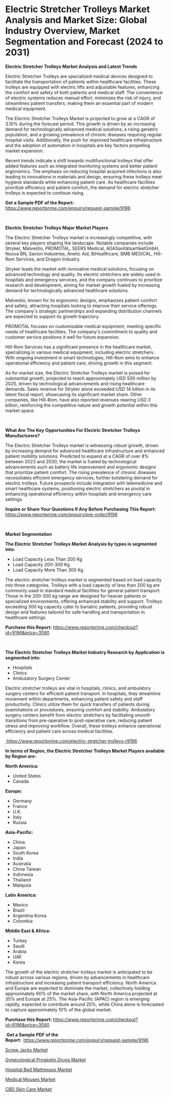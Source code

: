 <p><h1>Electric Stretcher Trolleys Market Analysis and Market Size: Global Industry Overview, Market Segmentation and Forecast (2024 to 2031)</h1></p><p><strong>Electric Stretcher Trolleys Market Analysis and Latest Trends</strong></p>
<p><p>Electric Stretcher Trolleys are specialized medical devices designed to facilitate the transportation of patients within healthcare facilities. These trolleys are equipped with electric lifts and adjustable features, enhancing the comfort and safety of both patients and medical staff. The convenience of electric systems reduces manual effort, minimizes the risk of injury, and streamlines patient transfers, making them an essential part of modern medical equipment.</p><p>The Electric Stretcher Trolleys Market is projected to grow at a CAGR of 3.10% during the forecast period. This growth is driven by an increasing demand for technologically advanced medical solutions, a rising geriatric population, and a growing prevalence of chronic diseases requiring regular hospital visits. Additionally, the push for improved healthcare infrastructure and the adoption of automation in hospitals are key factors propelling market expansion. </p><p>Recent trends indicate a shift towards multifunctional trolleys that offer added features such as integrated monitoring systems and better patient ergonomics. The emphasis on reducing hospital acquired infections is also leading to innovations in materials and design, ensuring these trolleys meet hygiene standards while enhancing patient care. As healthcare facilities prioritize efficiency and patient comfort, the demand for electric stretcher trolleys is expected to continue rising.</p></p>
<p><strong>Get a Sample PDF of the Report:&nbsp;</strong> <a href="https://www.reportprime.com/enquiry/request-sample/9196?utm_campaign=63&utm_medium=2&utm_source=Github&utm_content=ia&utm_term=28112024&utm_id=electric-stretcher-trolleys">https://www.reportprime.com/enquiry/request-sample/9196</a></p>
<p>&nbsp;</p>
<p><strong>Electric Stretcher Trolleys Major Market Players</strong></p>
<p><p>The Electric Stretcher Trolleys market is increasingly competitive, with several key players shaping the landscape. Notable companies include Stryker, Malvestio, PROMOTAL, SEERS Medical, AGASanitätsartikelGmbH, Nuova BN, Savion Industries, Anetic Aid, BiHealthcare, BMB MEDICAL, Hill-Rom Services, and Dragon Industry.</p><p>Stryker leads the market with innovative medical solutions, focusing on advanced technology and quality. Its electric stretchers are widely used in hospitals and emergency services, and the company continues to prioritize research and development, aiming for market growth fueled by increasing demand for technologically advanced healthcare solutions.</p><p>Malvestio, known for its ergonomic designs, emphasizes patient comfort and safety, attracting hospitals looking to improve their service offerings. The company's strategic partnerships and expanding distribution channels are expected to support its growth trajectory.</p><p>PROMOTAL focuses on customizable medical equipment, meeting specific needs of healthcare facilities. The company's commitment to quality and customer service positions it well for future expansion.</p><p>Hill-Rom Services has a significant presence in the healthcare market, specializing in various medical equipment, including electric stretchers. With ongoing investment in smart technologies, Hill-Rom aims to enhance operational efficiency and patient care, driving growth in this segment.</p><p>As for market size, the Electric Stretcher Trolleys market is poised for substantial growth, projected to reach approximately USD 500 million by 2025, driven by technological advancements and rising healthcare demands. Sales revenue for Stryker alone exceeded USD 14 billion in its latest fiscal report, showcasing its significant market share. Other companies, like Hill-Rom, have also reported revenues nearing USD 3 billion, reinforcing the competitive nature and growth potential within this market space.</p></p>
<p>&nbsp;</p>
<p><strong>What Are The Key Opportunities For Electric Stretcher Trolleys Manufacturers?</strong></p>
<p><p>The Electric Stretcher Trolleys market is witnessing robust growth, driven by increasing demand for advanced healthcare infrastructure and enhanced patient mobility solutions. Predicted to expand at a CAGR of over 8% between 2023 and 2030, the market is fueled by technological advancements such as battery life improvement and ergonomic designs that prioritize patient comfort. The rising prevalence of chronic diseases necessitates efficient emergency services, further bolstering demand for electric trolleys. Future prospects include integration with telemedicine and smart healthcare systems, positioning electric stretchers as pivotal in enhancing operational efficiency within hospitals and emergency care settings.</p></p>
<p><strong>Inquire or Share Your Questions If Any Before Purchasing This Report:</strong> <a href="https://www.reportprime.com/enquiry/pre-order/9196?utm_campaign=63&utm_medium=2&utm_source=Github&utm_content=ia&utm_term=28112024&utm_id=electric-stretcher-trolleys">https://www.reportprime.com/enquiry/pre-order/9196</a></p>
<p>&nbsp;</p>
<p><strong>Market Segmentation</strong></p>
<p><strong>The Electric Stretcher Trolleys Market Analysis by types is segmented into:</strong></p>
<p><ul><li>Load Capacity Less Than 200 Kg</li><li>Load Capacity 200-300 Kg</li><li>Load Capacity More Than 300 Kg</li></ul></p>
<p><p>The electric stretcher trolleys market is segmented based on load capacity into three categories. Trolleys with a load capacity of less than 200 kg are commonly used in standard medical facilities for general patient transport. Those in the 200-300 kg range are designed for heavier patients or specialized environments, offering enhanced stability and support. Trolleys exceeding 300 kg capacity cater to bariatric patients, providing robust design and features tailored for safe handling and transportation in healthcare settings.</p></p>
<p><strong>Purchase this Report:&nbsp;</strong><a href="https://www.reportprime.com/checkout?id=9196&price=3590&utm_campaign=63&utm_medium=2&utm_source=Github&utm_content=ia&utm_term=28112024&utm_id=electric-stretcher-trolleys">https://www.reportprime.com/checkout?id=9196&price=3590</a></p>
<p>&nbsp;</p>
<p><strong>The Electric Stretcher Trolleys Market Industry Research by Application is segmented into:</strong></p>
<p><ul><li>Hospitals</li><li>Clinics</li><li>Ambulatory Surgery Center</li></ul></p>
<p><p>Electric stretcher trolleys are vital in hospitals, clinics, and ambulatory surgery centers for efficient patient transport. In hospitals, they streamline movement within departments, enhancing patient safety and staff productivity. Clinics utilize them for quick transfers of patients during examinations or procedures, ensuring comfort and stability. Ambulatory surgery centers benefit from electric stretchers by facilitating smooth transitions from pre-operative to post-operative care, reducing patient stress and improving workflow. Overall, these trolleys enhance operational efficiency and patient care across medical facilities.</p></p>
<p><a href="https://www.reportprime.com/electric-stretcher-trolleys-r9196?utm_campaign=63&utm_medium=2&utm_source=Github&utm_content=ia&utm_term=28112024&utm_id=electric-stretcher-trolleys">&nbsp;https://www.reportprime.com/electric-stretcher-trolleys-r9196</a></p>
<p><strong>In terms of Region, the Electric Stretcher Trolleys Market Players available by Region are:</strong></p>
<p>
    <p> <strong> North America: </strong>
        <ul>
            <li>United States</li>
            <li>Canada</li>
        </ul>
        </p> 
    <p> <strong> Europe: </strong>
        <ul>
            <li>Germany</li>
            <li>France</li>
            <li>U.K.</li>
            <li>Italy</li>
            <li>Russia</li>
        </ul>
        </p> 
    <p> <strong> Asia-Pacific: </strong>
        <ul>
            <li>China</li>
            <li>Japan</li>
            <li>South Korea</li>
            <li>India</li>
            <li>Australia</li>
            <li>China Taiwan</li>
            <li>Indonesia</li>
            <li>Thailand</li>
            <li>Malaysia</li>
        </ul>
        </p> 
    <p> <strong> Latin America: </strong>
        <ul>
            <li>Mexico</li>
            <li>Brazil</li>
            <li>Argentina Korea</li>
            <li>Colombia</li>
        </ul>
        </p> 
    <p> <strong> Middle East & Africa: </strong>
        <ul>
            <li>Turkey</li>
            <li>Saudi</li>
            <li>Arabia</li>
            <li>UAE</li>
            <li>Korea</li>
        </ul>
    </p>
    </p>
<p><p>The growth of the electric stretcher trolleys market is anticipated to be robust across various regions, driven by advancements in healthcare infrastructure and increasing patient transport efficiency. North America and Europe are expected to dominate the market, collectively holding approximately 60% of the market share, with North America projected at 35% and Europe at 25%. The Asia-Pacific (APAC) region is emerging rapidly, expected to contribute around 25%, while China alone is forecasted to capture approximately 10% of the global market.</p></p>
<p><strong>Purchase this Report: </strong><a href="https://www.reportprime.com/checkout?id=9196&price=3590&utm_campaign=63&utm_medium=2&utm_source=Github&utm_content=ia&utm_term=28112024&utm_id=electric-stretcher-trolleys">https://www.reportprime.com/checkout?id=9196&price=3590</a></p>
<p>&nbsp;<strong>Get a Sample PDF of the Report:&nbsp;&nbsp;</strong><a href="https://www.reportprime.com/enquiry/request-sample/9196?utm_campaign=63&utm_medium=2&utm_source=Github&utm_content=ia&utm_term=28112024&utm_id=electric-stretcher-trolleys">https://www.reportprime.com/enquiry/request-sample/9196</a></p>
<p><strong></strong></p>
<p><p><a href="https://www.linkedin.com/pulse/comprehensive-screw-jacks-market-report-regional-analysis-dehje?utm_campaign=63&utm_medium=2&utm_source=Github&utm_content=ia&utm_term=28112024&utm_id=electric-stretcher-trolleys">Screw Jacks Market</a></p><p><a href="https://issuu.com/reportprime-2/docs/gynecological-progestin-drugs-marke_53fe73009f73d7?utm_campaign=63&utm_medium=2&utm_source=Github&utm_content=ia&utm_term=28112024&utm_id=electric-stretcher-trolleys">Gynecological Progestin Drugs Market</a></p><p><a href="https://github.com/JubayerMia832/Market-Research-Report-List-1/blob/main/hospital-bed-mattresses-market.md?utm_campaign=63&utm_medium=2&utm_source=Github&utm_content=ia&utm_term=28112024&utm_id=electric-stretcher-trolleys">Hospital Bed Mattresses Market</a></p><p><a href="https://github.com/ygfu6u/Market-Research-Report-List-1/blob/main/medical-mouses-market.md?utm_campaign=63&utm_medium=2&utm_source=Github&utm_content=ia&utm_term=28112024&utm_id=electric-stretcher-trolleys">Medical Mouses Market</a></p><p><a href="https://www.linkedin.com/pulse/future-ready-strategic-insights-global-cbd-skin-care-market-2024-xuhrc?utm_campaign=63&utm_medium=2&utm_source=Github&utm_content=ia&utm_term=28112024&utm_id=electric-stretcher-trolleys">CBD Skin Care Market</a></p></p>